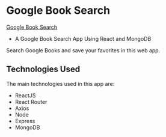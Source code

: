 # Google Book Search
[Google Book Search](https://google-book-search-react33.herokuapp.com/)

- A Google Book Search App Using React and MongoDB

Search Google Books and save your favorites in this web app.

## Technologies Used
The main technologies used in this app are:
- ReactJS
- React Router
- Axios
- Node
- Express
- MongoDB
